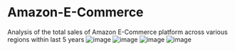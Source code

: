 # Amazon-E-Commerce
Analysis of the total sales of Amazon E-Commerce platform across various regions within last 5 years
![image](https://github.com/user-attachments/assets/c06ec0ef-6f27-47ea-9af2-0db046dde92e)
![image](https://github.com/user-attachments/assets/149279c5-7d1d-4fea-b688-31a8e6d94c52)
![image](https://github.com/user-attachments/assets/e88625ae-e77b-4620-8436-af94b9ac11e2)
![image](https://github.com/user-attachments/assets/a6107699-b72b-44f1-ae7d-2812f2d57f8c)


